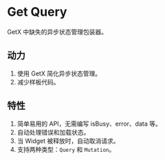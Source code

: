 # Get Query

GetX 中缺失的异步状态管理包装器。

## 动力

1. 使用 GetX 简化异步状态管理。
2. 减少样板代码。

## 特性

1. 简单易用的 API，无需编写 isBusy、error、data 等。
2. 自动处理错误和加载状态。
3. 当 Widget 被释放时，自动取消请求。
4. 支持两种类型：`Query` 和 `Mutation`。
